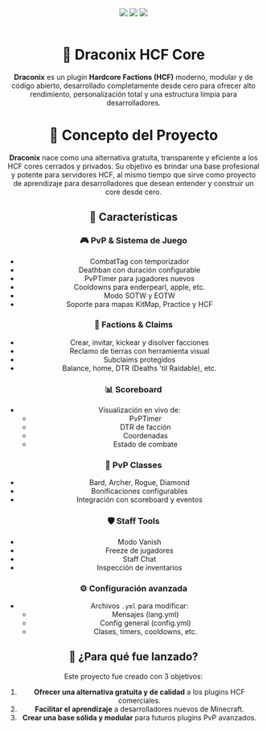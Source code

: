 <div align="center">

<img src="https://img.shields.io/badge/Minecraft-1.8.8-green?style=flat-square">
<img src="https://img.shields.io/badge/Java-8-blue?style=flat-square">
<img src="https://img.shields.io/github/license/zenthor-dev/Draconix?style=flat-square">
<br><br>

# 🐉 Draconix HCF Core
**Draconix** es un plugin **Hardcore Factions (HCF)** moderno, modular y de código abierto, desarrollado completamente desde cero para ofrecer alto rendimiento, personalización total y una estructura limpia para desarrolladores.

# 🌟 Concepto del Proyecto
**Draconix** nace como una alternativa gratuita, transparente y eficiente a los HCF cores cerrados y privados. Su objetivo es brindar una base profesional y potente para servidores HCF, al mismo tiempo que sirve como proyecto de aprendizaje para desarrolladores que desean entender y construir un core desde cero.

## 🚀 Características

### 🎮 PvP & Sistema de Juego
- CombatTag con temporizador
- Deathban con duración configurable
- PvPTimer para jugadores nuevos
- Cooldowns para enderpearl, apple, etc.
- Modo SOTW y EOTW
- Soporte para mapas KitMap, Practice y HCF

### 🏰 Factions & Claims
- Crear, invitar, kickear y disolver facciones
- Reclamo de tierras con herramienta visual
- Subclaims protegidos
- Balance, home, DTR (Deaths 'til Raidable), etc.

### 📊 Scoreboard
- Visualización en vivo de:
  - PvPTimer
  - DTR de facción
  - Coordenadas
  - Estado de combate

### 💎 PvP Classes
- Bard, Archer, Rogue, Diamond
- Bonificaciones configurables
- Integración con scoreboard y eventos

### 🛡️ Staff Tools
- Modo Vanish
- Freeze de jugadores
- Staff Chat
- Inspección de inventarios

### ⚙️ Configuración avanzada
- Archivos `.yml` para modificar:
  - Mensajes (lang.yml)
  - Config general (config.yml)
  - Clases, timers, cooldowns, etc.

## 🧠 ¿Para qué fue lanzado?

Este proyecto fue creado con 3 objetivos:

1. **Ofrecer una alternativa gratuita y de calidad** a los plugins HCF comerciales.
2. **Facilitar el aprendizaje** a desarrolladores nuevos de Minecraft.
3. **Crear una base sólida y modular** para futuros plugins PvP avanzados.
